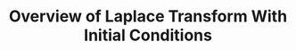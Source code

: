 ---
title: "Overview of Laplace Transform With Initial Conditions"
published: true
morea_id: reading-laplaceinitial-pdf
morea_summary: "9 pages to overview analyzing circuits with Laplace transform"
morea_url: /EETestsite/morea/topic-laplaceinitial/LaplaceElements&InitialConditions.pdf
morea_type: reading
morea_sort_order: 2
morea_labels:
  - Reference
---